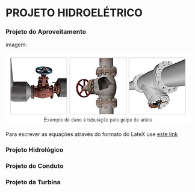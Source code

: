 # PROJETO HIDROELÉTRICO

### Projeto do Aproveitamento

imagem:

![teste](0902wh_zu3_BR.jpg)

Para escrever as equações através do formato do LateX use [este link](https://www.codecogs.com/latex/eqneditor.php)


### Projeto Hidrológico


### Projeto do Conduto


### Projeto da Turbina
